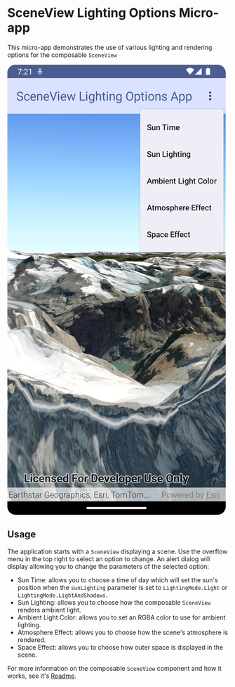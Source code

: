 # SceneView Lighting Options Micro-app

This micro-app demonstrates the use of various lighting and rendering options for the composable `SceneView`

![Screenshot](screenshot.png)

## Usage

The application starts with a `SceneView` displaying a scene. Use the overflow menu in the top right to select an option to change. An alert dialog will display allowing you to change the parameters of the selected option:

- Sun Time: allows you to choose a time of day which will set the sun's position when the `sunLighting` parameter is set to `LightingMode.Light` or `LightingMode.LightAndShadows`.
- Sun Lighting: allows you to choose how the composable `SceneView` renders ambient light.
- Ambient Light Color: allows you to set an RGBA color to use for ambient lighting.
- Atmosphere Effect: allows you to choose how the scene's atmosphere is rendered.
- Space Effect: allows you to choose how outer space is displayed in the scene.

For more information on the composable `SceneView` component and how it works, see it's [Readme](../../toolkit/geo-compose/README.md).

